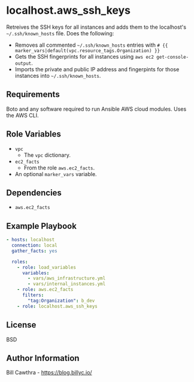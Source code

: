 localhost.aws_ssh_keys
=========

Retreives the SSH keys for all instances and adds them to the localhost's `~/.ssh/known_hosts` file.  Does the following:
- Removes all commented `~/.ssh/known_hosts` entries with `# {{ marker_vars|default(vpc.resource_tags.Organization) }}`
- Gets the SSH fingerprints for all instances using `aws ec2 get-console-output`.
- Imports the private and public IP address and fingerpints for those instances into `~/.ssh/known_hosts`.

Requirements
------------

Boto and any software required to run Ansible AWS cloud modules. Uses the AWS CLI.

Role Variables
--------------

- `vpc`
  - The `vpc` dictionary.
- `ec2_facts`
  - From the role `aws.ec2_facts`.
- An optional `marker_vars` variable.

Dependencies
------------

- `aws.ec2_facts`

Example Playbook
----------------

```yaml
- hosts: localhost
  connection: local
  gather_facts: yes

  roles:
    - role: load_variables
      variables:
        - vars/aws_infrastructure.yml
        - vars/internal_instances.yml
    - role: aws.ec2_facts
      filters:
        "tag:Organization": b_dev
    - role: localhost.aws_ssh_keys
```

License
-------

BSD

Author Information
------------------

Bill Cawthra - https://blog.billyc.io/
